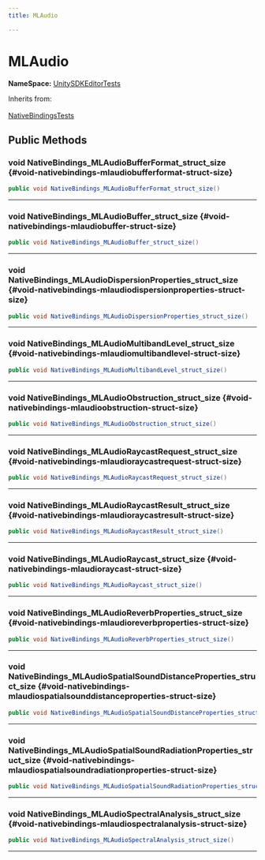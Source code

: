 ```yaml
---
title: MLAudio

---
```


# MLAudio



**NameSpace:** 
[UnitySDKEditorTests](/versioned_docs/version-02-Aug-2023/unity-api/api/UnitySDKEditorTests/UnitySDKEditorTests.md) 





Inherits from: <br></br>[NativeBindingsTests](/versioned_docs/version-02-Aug-2023/unity-api/api/UnitySDKEditorTests/UnitySDKEditorTests.NativeBindingsTests.md)




## Public Methods

### void NativeBindings_MLAudioBufferFormat_struct_size {#void-nativebindings-mlaudiobufferformat-struct-size}

```csharp
public void NativeBindings_MLAudioBufferFormat_struct_size()
```






-----------

### void NativeBindings_MLAudioBuffer_struct_size {#void-nativebindings-mlaudiobuffer-struct-size}

```csharp
public void NativeBindings_MLAudioBuffer_struct_size()
```






-----------

### void NativeBindings_MLAudioDispersionProperties_struct_size {#void-nativebindings-mlaudiodispersionproperties-struct-size}

```csharp
public void NativeBindings_MLAudioDispersionProperties_struct_size()
```






-----------

### void NativeBindings_MLAudioMultibandLevel_struct_size {#void-nativebindings-mlaudiomultibandlevel-struct-size}

```csharp
public void NativeBindings_MLAudioMultibandLevel_struct_size()
```






-----------

### void NativeBindings_MLAudioObstruction_struct_size {#void-nativebindings-mlaudioobstruction-struct-size}

```csharp
public void NativeBindings_MLAudioObstruction_struct_size()
```






-----------

### void NativeBindings_MLAudioRaycastRequest_struct_size {#void-nativebindings-mlaudioraycastrequest-struct-size}

```csharp
public void NativeBindings_MLAudioRaycastRequest_struct_size()
```






-----------

### void NativeBindings_MLAudioRaycastResult_struct_size {#void-nativebindings-mlaudioraycastresult-struct-size}

```csharp
public void NativeBindings_MLAudioRaycastResult_struct_size()
```






-----------

### void NativeBindings_MLAudioRaycast_struct_size {#void-nativebindings-mlaudioraycast-struct-size}

```csharp
public void NativeBindings_MLAudioRaycast_struct_size()
```






-----------

### void NativeBindings_MLAudioReverbProperties_struct_size {#void-nativebindings-mlaudioreverbproperties-struct-size}

```csharp
public void NativeBindings_MLAudioReverbProperties_struct_size()
```






-----------

### void NativeBindings_MLAudioSpatialSoundDistanceProperties_struct_size {#void-nativebindings-mlaudiospatialsounddistanceproperties-struct-size}

```csharp
public void NativeBindings_MLAudioSpatialSoundDistanceProperties_struct_size()
```






-----------

### void NativeBindings_MLAudioSpatialSoundRadiationProperties_struct_size {#void-nativebindings-mlaudiospatialsoundradiationproperties-struct-size}

```csharp
public void NativeBindings_MLAudioSpatialSoundRadiationProperties_struct_size()
```






-----------

### void NativeBindings_MLAudioSpectralAnalysis_struct_size {#void-nativebindings-mlaudiospectralanalysis-struct-size}

```csharp
public void NativeBindings_MLAudioSpectralAnalysis_struct_size()
```






-----------


